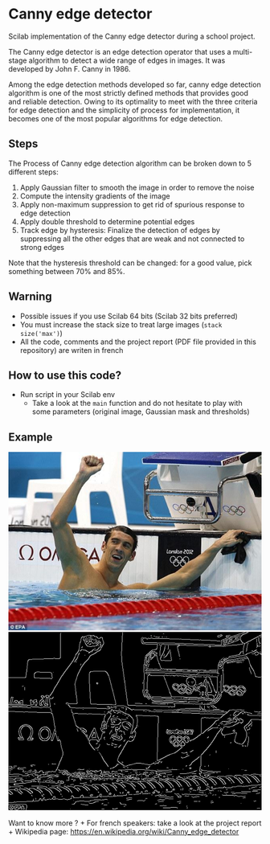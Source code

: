 # Canny edge detector

Scilab implementation of the Canny edge detector during a school project.

The Canny edge detector is an edge detection operator that uses a multi-stage algorithm to detect a wide range of edges in images. It was developed by John F. Canny in 1986.

Among the edge detection methods developed so far, canny edge detection algorithm is one of the most strictly defined methods that provides good and reliable detection. Owing to its optimality to meet with the three criteria for edge detection and the simplicity of process for implementation, it becomes one of the most popular algorithms for edge detection.

## Steps

The Process of Canny edge detection algorithm can be broken down to 5 different steps:

1. Apply Gaussian filter to smooth the image in order to remove the noise
2. Compute the intensity gradients of the image
3. Apply non-maximum suppression to get rid of spurious response to edge detection
3. Apply double threshold to determine potential edges
4. Track edge by hysteresis: Finalize the detection of edges by suppressing all the other edges that are weak and not connected to strong edges

Note that the hysteresis threshold can be changed: for a good value, pick something between 70% and 85%.

## Warning

- Possible issues if you use Scilab 64 bits (Scilab 32 bits preferred)
- You must increase the stack size to treat large images (`stack size('max')`)
- All the code, comments and the project report (PDF file provided in this repository) are writen in french

## How to use this code?

- Run script in your Scilab env
    + Take a look at the `main` function and do not hesitate to play with some parameters (original image, Gaussian mask and thresholds)
    
## Example

![input](input.png)
![output](output.png)

Want to know more ? 
    + For french speakers: take a look at the project report
    + Wikipedia page: https://en.wikipedia.org/wiki/Canny_edge_detector


